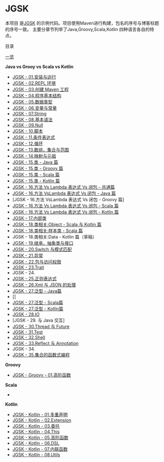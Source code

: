 # JGSK
本项目 是[JGSK](http://git.bookislife.com/topics/jgsk/) 的示例代码。项目使用Maven进行构建，包名的序号与博客标题的序号一致。
主要分章节列举了Java,Groovy,Scala,Kotlin 四种语言各自的特点。

目录

[一览](http://git.bookislife.com/topics/jgsk/)

**Java vs Grooy vs Scala vs Kotlin**

- [JGSK - 01.安装与运行](http://git.bookislife.com/post/2015/jgsk-01-start/)
- [JGSK - 02.REPL 环境](http://git.bookislife.com/post/2015/jgsk-02-repl/)
- [JGSK - 03.创建 Maven 工程](http://git.bookislife.com/post/2015/jgsk-03-maven-project/)
- [JGSK - 04.程序基本结构](http://git.bookislife.com/post/2015/jgsk-04-base-structure/)
- [JGSK - 05.数据类型](http://git.bookislife.com/post/2015/jgsk-05-datatype/)
- [JGSK - 06.变量与常量](http://git.bookislife.com/post/2015/jgsk-06-variable/)
- [JGSK - 07.String](http://git.bookislife.com/post/2015/jgsk-07-string/)
- [JGSK - 08.基本语法](http://git.bookislife.com/post/2015/jgsk-08-gramma/)
- [JGSK - 09.Null](http://git.bookislife.com/post/2015/jgsk-09-null/)
- [JGSK - 10.脚本](http://git.bookislife.com/post/2015/jgsk-10-script/)
- [JGSK - 11.条件表达式](http://git.bookislife.com/post/2015/jgsk-11-if-condition/)
- [JGSK - 12.循环](http://git.bookislife.com/post/2015/jgsk-12-loop/)
- [JGSK - 13.数组，集合与范围](http://git.bookislife.com/post/2015/jgsk-13-collection-and-range/)
- [JGSK - 14.映射与元祖](http://git.bookislife.com/post/2015/jgsk-14-map-and-turple/)
- [JGSK - 15.类 - Java 篇](http://git.bookislife.com/post/2015/jgsk-15-class-java/)
- [JGSK - 15.类 - Groovy 篇](http://git.bookislife.com/post/2015/jsgk-15-class-groovy/)
- [JGSK - 15.类 - Scala 篇](http://git.bookislife.com/post/2015/jsgk-15-class-scala/)
- [JGSK - 15.类 - Kotlin 篇](http://git.bookislife.com/post/2015/jsgk-15-class-kotlin/)
- [JGSK - 16.方法 Vs Lambda 表达式 Vs 闭包 - 共通篇](http://git.bookislife.com/post/2015/jgsk-16-method-lambda-closure-all/)
- [JGSK - 16.方法 VsLambda 表达式 Vs 闭包 - Java 篇](http://git.bookislife.com/post/2015/jgsk-16-method-lambda-closure-java/)
- [JGSK - 16.方法 VsLambda 表达式 Vs 闭包 - Groovy 篇]
- [JGSK - 16.方法 Vs Lambda 表达式 Vs 闭包 - Scala 篇](http://git.bookislife.com/post/2015/jgsk-16-method-lambda-closure-scala/)
- [JGSK - 16.方法 Vs Lambda 表达式 Vs 闭包 - Kotlin 篇](http://git.bookislife.com/post/2015/jgsk-16-method-lambda-closure-kotlin/)
- [JGSK - 17.内部类](http://git.bookislife.com/post/2015/jgsk-17-innerclass/)
- [JGSK - 18.类相关:Object - Scala 与 Kotlin 篇](http://git.bookislife.com/post/2015/jgsk-18-classobject-scalakotlin/)
- [JGSK - 18.类相关:样本类 - Scala 篇](http://git.bookislife.com/post/2015/jgsk-18-classcaseclass-scala/)
- JGSK - 18.类相关:Data - Kotlin 篇（草稿）
- [JGSK - 19.继承，抽象类与接口](http://git.bookislife.com/post/2015/jgsk-19-inherit/)
- [JGSK - 20.Switch 与模式匹配](http://git.bookislife.com/post/2015/jgsk-20-switch/)
- [JGSK - 21.异常](http://git.bookislife.com/post/2015/jgsk-21-exception/)
- [JGSK - 22.包与访问权限](http://git.bookislife.com/post/2015/jgsk-22-package/)
- [JGSK - 23.Trait](http://git.bookislife.com/post/2015/jgsk-23-trait/)
- JGSK - 24.
- [JGSK - 25.正则表达式](http://git.bookislife.com/post/2015/jgsk-25-regex/)
- [JGSK - 26.Xml 与 JSON 的处理](http://git.bookislife.com/post/2015/jgsk-26-xml-and-json/)
- [JGSK - 27.泛型 - Java篇](http://git.bookislife.com/post/2015/jgsk-27-generic-java/)
- []
- [JGSK - 27.泛型 - Scala篇](http://git.bookislife.com/post/2015/jgsk-27-generic-scala/)
- [JGSK - 27.泛型 - Kotlin篇](http://git.bookislife.com/post/2015/jgsk-27-generic-kotlin/)
- [JGSK - 28.IO](http://git.bookislife.com/post/2015/2015-jgsk-io/)
- [JGSK - 29. 与 Java 交互]
- [JGSK - 30.Thread 与 Future](http://git.bookislife.com/post/2015/jgsk-30-thread-future/)
- [JGSK - 31.Test](http://git.bookislife.com/post/2015/jgsk-31-test/)
- [JGSK - 32.Shell](http://git.bookislife.com/post/2015/jgsk-32-shell/)
- [JGSK - 33.Reflect 与 Annotation](http://git.bookislife.com/post/2015/jgsk-33-reflect-annotation/)
- JGSK - 34.
- [JGSK - 35.集合的函数式编程](http://git.bookislife.com/post/2015/jgsk-35-collection-function/)


**Groovy**

- [JGSK - Groovy - 01.高阶函数](http://git.bookislife.com/post/2015/jgsk-groovy-01-high-order-function/)

**Scala**

-

**Kotlin**

- [JGSK - Kotlin - 01.多重声明](http://git.bookislife.com/post/2015/jgsk-kotlin-01-mulitdecl/)
- [JGSK - Kotlin - 02.Extension](http://git.bookislife.com/post/2015/jgsk-kotlin-02-extension/)
- [JGSK - Kotlin - 03.委托](http://git.bookislife.com/post/2015/jgsk-kotlin-03-delegation/)
- [JGSK - Kotlin - 04.This](http://git.bookislife.com/post/2015/jgsk-kotlin-04.this/)
- [JGSK - Kotlin - 05.高阶函数](http://git.bookislife.com/post/2015/jgsk-kotlin-05-high-order-function/)
- [JGSK - Kotlin - 06.DSL](http://git.bookislife.com/post/2015/jgsk-kotlin-06-dsl/)
- [JGSK - Kotlin - 07.内联函数](http://git.bookislife.com/post/2015/jgsk-kotlin-07-inline-function/)
- [JGSK - Kotlin - 08.Utils](http://git.bookislife.com/post/2015/jgsk-kotlin-08-utils/)